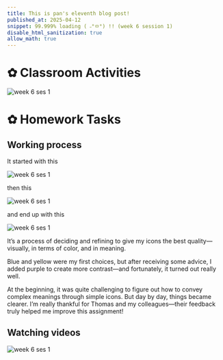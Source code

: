 ```yaml
---
title: This is pan's eleventh blog post!
published_at: 2025-04-12
snippet: 99.999% loading ( ˶°ㅁ°) !! (week 6 session 1)
disable_html_sanitization: true
allow_math: true
---
```


# ✿ Classroom Activities
![week 6 ses 1](classroomactivities/w6s1.PNG)

# ✿ Homework Tasks

## Working process
It started with this

![week 6 ses 1](homeworktasks/week4ses2icon.png)

then this

![week 6 ses 1](homeworktasks/w6s1-1.png)

and end up with this

![week 6 ses 1](homeworktasks/w6s1.png)

It’s a process of deciding and refining to give my icons the best quality—visually, in terms of color, and in meaning.

Blue and yellow were my first choices, but after receiving some advice, I added purple to create more contrast—and fortunately, it turned out really well.

At the beginning, it was quite challenging to figure out how to convey complex meanings through simple icons. But day by day, things became clearer. I’m really thankful for Thomas and my colleagues—their feedback truly helped me improve this assignment!

## Watching videos
![week 6 ses 1](homeworktasks/w6s1-2.png)
